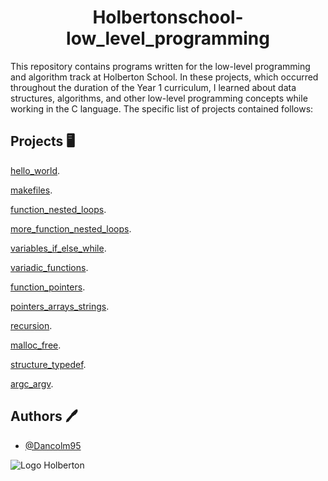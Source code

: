 
<h1 align="center"> Holbertonschool-low_level_programming </h1>

This repository contains programs written for the low-level programming and algorithm track at Holberton School. In these projects, which occurred throughout the duration of the Year 1 curriculum, I learned about data structures, algorithms, and other low-level programming concepts while working in the C language. The specific list of projects contained follows:


## Projects 🖥️

[hello_world](https://github.com/Dancolm95/holbertonschool-low_level_programming/tree/main/hello_world).

[makefiles](https://github.com/Dancolm95/holbertonschool-low_level_programming/tree/main/makefiles).

[function_nested_loops](https://github.com/Dancolm95/holbertonschool-low_level_programming/tree/main/functions_nested_loops).

[more_function_nested_loops](https://github.com/Dancolm95/holbertonschool-low_level_programming/tree/main/more_functions_nested_loops).

[variables_if_else_while](https://github.com/Dancolm95/holbertonschool-low_level_programming/tree/main/variables_if_else_while).

[variadic_functions](https://github.com/Dancolm95/holbertonschool-low_level_programming/tree/main/variadic_functions).

[function_pointers](https://github.com/Dancolm95/holbertonschool-low_level_programming/tree/main/function_pointers).

[pointers_arrays_strings](https://github.com/Dancolm95/holbertonschool-low_level_programming/tree/main/pointers_arrays_strings).


[recursion](https://github.com/Dancolm95/holbertonschool-low_level_programming/tree/main/recursion).

[malloc_free](https://github.com/Dancolm95/holbertonschool-low_level_programming/tree/main/malloc_free).

[structure_typedef](https://github.com/Dancolm95/holbertonschool-low_level_programming/tree/main/structures_typedef).

[argc_argv](https://github.com/Dancolm95/holbertonschool-low_level_programming/tree/main/argc_argv).


## Authors 🖊️

- [@Dancolm95](https://github.com/Dancolm95)

![Logo Holberton](https://blog.holbertonschool.com/what-is-an-income-share-agreement/)











